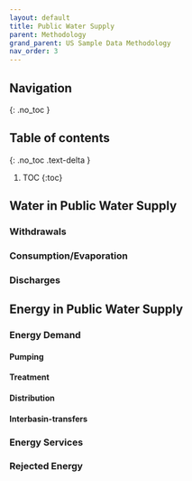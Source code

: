 ```yaml
---
layout: default
title: Public Water Supply
parent: Methodology
grand_parent: US Sample Data Methodology
nav_order: 3
---
```


## Navigation
{: .no_toc }

## Table of contents
{: .no_toc .text-delta }

1. TOC
{:toc}

## Water in Public Water Supply

### Withdrawals

### Consumption/Evaporation

### Discharges


## Energy in Public Water Supply

### Energy Demand

#### Pumping
#### Treatment
#### Distribution
#### Interbasin-transfers

### Energy Services

### Rejected Energy
